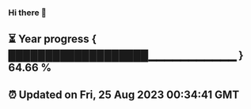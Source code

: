 ### Hi there 👋
⏳ Year progress { ███████████████████▁▁▁▁▁▁▁▁▁▁▁ } 64.66 %
---
⏰ Updated on Fri, 25 Aug 2023 00:34:41 GMT
---
